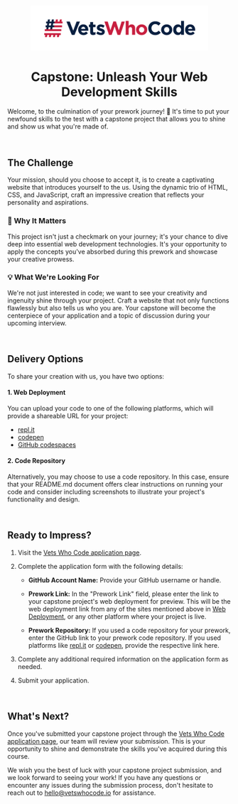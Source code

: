 <center>
  <a href="https://vetswhocode.io">
    <img src="../img/vwc-logo.png" alt="Vets Who Code" width="400px" />
  </a>
</center>

<h1 align="center">Capstone: Unleash Your Web Development Skills</h1>

Welcome, to the culmination of your prework journey! 🌟 It's time to put your newfound skills to the test with a capstone project that allows you to shine and show us what you're made of. 

&emsp;
## The Challenge

Your mission, should you choose to accept it, is to create a captivating website that introduces yourself to the us. Using the dynamic trio of HTML, CSS, and JavaScript, craft an impressive creation that reflects your personality and aspirations.

### 🎯 Why It Matters

This project isn't just a checkmark on your journey; it's your chance to dive deep into essential web development technologies. It's your opportunity to apply the concepts you've absorbed during this prework and showcase your creative prowess.

### 💡 What We're Looking For

We're not just interested in code; we want to see your creativity and ingenuity shine through your project. Craft a website that not only functions flawlessly but also tells us who you are. Your capstone will become the centerpiece of your application and a topic of discussion during your upcoming interview.


&emsp;
## Delivery Options

To share your creation with us, you have two options:

#### 1. Web Deployment

You can upload your code to one of the following platforms, which will provide a shareable URL for your project:

- [repl.it](https://replit.com/)
- [codepen](https://codepen.io/)
- [GitHub codespaces](https://github.com/features/codespaces)

#### 2. Code Repository

Alternatively, you may choose to use a code repository. In this case, ensure that your README.md document offers clear instructions on running your code and consider including screenshots to illustrate your project's functionality and design.

&emsp;
## Ready to Impress?

1. Visit the [Vets Who Code application page](https://vetswhocode.io/apply).

2. Complete the application form with the following details:

   - **GitHub Account Name:** Provide your GitHub username or handle.

   - **Prework Link:** In the "Prework Link" field, please enter the link to your capstone project's web deployment for preview. This will be the web deployment link from any of the sites mentioned above in [Web Deployment](#1.-web-deployment), or any other platform where your project is live.

   - **Prework Repository:** If you used a code repository for your prework, enter the GitHub link to your prework code repository. If you used platforms like [repl.it](https://replit.com/) or [codepen](https://codepen.io/), provide the respective link here.

3. Complete any additional required information on the application form as needed.

4. Submit your application.

&emsp;
## What's Next?

Once you've submitted your capstone project through the [Vets Who Code application page](https://vetswhocode.io/apply), our team will review your submission. This is your opportunity to shine and demonstrate the skills you've acquired during this course.

We wish you the best of luck with your capstone project submission, and we look forward to seeing your work! If you have any questions or encounter any issues during the submission process, don't hesitate to reach out to [hello@vetswhocode.io](mailto:hello@vetswhocode.io) for assistance.
